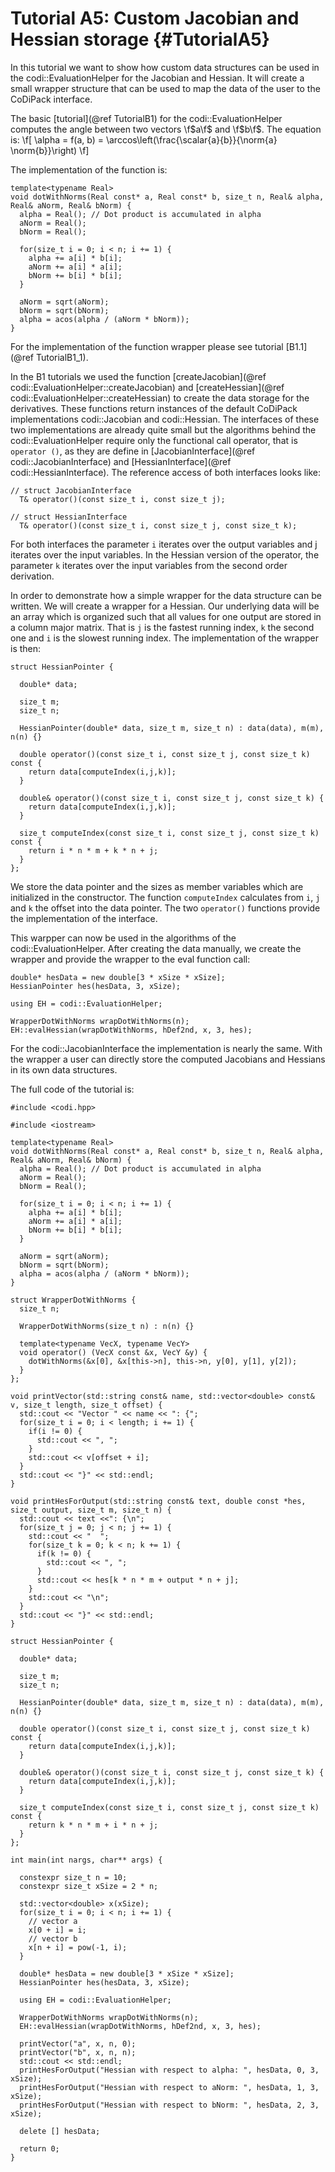 Tutorial A5: Custom Jacobian and Hessian storage {#TutorialA5}
============

In this tutorial we want to show how custom data structures can be used in the codi::EvaluationHelper for the Jacobian
and Hessian. It will create a small wrapper structure that can be used to map the data of the user to the CoDiPack
interface.

The basic [tutorial](@ref TutorialB1) for the codi::EvaluationHelper computes the angle between two vectors \f$a\f$
and \f$b\f$. The equation is:
\f[
  \alpha = f(a, b) = \arccos\left(\frac{\scalar{a}{b}}{\norm{a} \norm{b}}\right)
\f]

The implementation of the function is:
~~~~{.cpp}
template<typename Real>
void dotWithNorms(Real const* a, Real const* b, size_t n, Real& alpha, Real& aNorm, Real& bNorm) {
  alpha = Real(); // Dot product is accumulated in alpha
  aNorm = Real();
  bNorm = Real();

  for(size_t i = 0; i < n; i += 1) {
    alpha += a[i] * b[i];
    aNorm += a[i] * a[i];
    bNorm += b[i] * b[i];
  }

  aNorm = sqrt(aNorm);
  bNorm = sqrt(bNorm);
  alpha = acos(alpha / (aNorm * bNorm));
}
~~~~
For the implementation of the function wrapper please see tutorial [B1.1](@ref TutorialB1_1).

In the B1 tutorials we used the function [createJacobian](@ref codi::EvaluationHelper::createJacobian) and
[createHessian](@ref codi::EvaluationHelper::createHessian) to create the data storage for the derivatives. These functions
return instances of the default CoDiPack implementations codi::Jacobian and codi::Hessian. The interfaces of these two
implementations are already quite small but the algorithms behind the codi::EvaluationHelper require only the functional
call operator, that is `operator ()`, as they are define in [JacobianInterface](@ref codi::JacobianInterface) and
[HessianInterface](@ref codi::HessianInterface). The reference access of both interfaces looks like:
~~~~{.cpp}
// struct JacobianInterface
  T& operator()(const size_t i, const size_t j);

// struct HessianInterface
  T& operator()(const size_t i, const size_t j, const size_t k);
~~~~
For both interfaces the parameter `i` iterates over the output variables and j iterates over the input variables. In the
Hessian version of the operator, the parameter `k` iterates over the input variables from the second order derivation.

In order to demonstrate how a simple wrapper for the data structure can be written. We will create a wrapper for a
Hessian. Our underlying data will be an array which is organized such that all values for one output are stored in a
column major matrix. That is `j` is the fastest running index, `k` the second one and `i` is the slowest running index.
The implementation of the wrapper is then:
~~~~{.cpp}
struct HessianPointer {

  double* data;

  size_t m;
  size_t n;

  HessianPointer(double* data, size_t m, size_t n) : data(data), m(m), n(n) {}

  double operator()(const size_t i, const size_t j, const size_t k) const {
    return data[computeIndex(i,j,k)];
  }

  double& operator()(const size_t i, const size_t j, const size_t k) {
    return data[computeIndex(i,j,k)];
  }

  size_t computeIndex(const size_t i, const size_t j, const size_t k) const {
    return i * n * m + k * n + j;
  }
};
~~~~
We store the data pointer and the sizes as member variables which are initialized in the constructor. The function
`computeIndex` calculates from `i`, `j` and `k` the offset into the data pointer. The two `operator()` functions provide
the implementation of the interface.

This warpper can now be used in the algorithms of the codi::EvaluationHelper. After creating the data manually, we create
the wrapper and provide the wrapper to the eval function call:
~~~~{.cpp}
double* hesData = new double[3 * xSize * xSize];
HessianPointer hes(hesData, 3, xSize);

using EH = codi::EvaluationHelper;

WrapperDotWithNorms wrapDotWithNorms(n);
EH::evalHessian(wrapDotWithNorms, hDef2nd, x, 3, hes);
~~~~

For the codi::JacobianInterface the implementation is nearly the same. With the wrapper a user can directly store the
computed Jacobians and Hessians in its own data structures.


The full code of the tutorial is:
~~~~{.cpp}
#include <codi.hpp>

#include <iostream>

template<typename Real>
void dotWithNorms(Real const* a, Real const* b, size_t n, Real& alpha, Real& aNorm, Real& bNorm) {
  alpha = Real(); // Dot product is accumulated in alpha
  aNorm = Real();
  bNorm = Real();

  for(size_t i = 0; i < n; i += 1) {
    alpha += a[i] * b[i];
    aNorm += a[i] * a[i];
    bNorm += b[i] * b[i];
  }

  aNorm = sqrt(aNorm);
  bNorm = sqrt(bNorm);
  alpha = acos(alpha / (aNorm * bNorm));
}

struct WrapperDotWithNorms {
  size_t n;

  WrapperDotWithNorms(size_t n) : n(n) {}

  template<typename VecX, typename VecY>
  void operator() (VecX const &x, VecY &y) {
    dotWithNorms(&x[0], &x[this->n], this->n, y[0], y[1], y[2]);
  }
};

void printVector(std::string const& name, std::vector<double> const& v, size_t length, size_t offset) {
  std::cout << "Vector " << name << ": {";
  for(size_t i = 0; i < length; i += 1) {
    if(i != 0) {
      std::cout << ", ";
    }
    std::cout << v[offset + i];
  }
  std::cout << "}" << std::endl;
}

void printHesForOutput(std::string const& text, double const *hes, size_t output, size_t m, size_t n) {
  std::cout << text <<": {\n";
  for(size_t j = 0; j < n; j += 1) {
    std::cout << "  ";
    for(size_t k = 0; k < n; k += 1) {
      if(k != 0) {
        std::cout << ", ";
      }
      std::cout << hes[k * n * m + output * n + j];
    }
    std::cout << "\n";
  }
  std::cout << "}" << std::endl;
}

struct HessianPointer {

  double* data;

  size_t m;
  size_t n;

  HessianPointer(double* data, size_t m, size_t n) : data(data), m(m), n(n) {}

  double operator()(const size_t i, const size_t j, const size_t k) const {
    return data[computeIndex(i,j,k)];
  }

  double& operator()(const size_t i, const size_t j, const size_t k) {
    return data[computeIndex(i,j,k)];
  }

  size_t computeIndex(const size_t i, const size_t j, const size_t k) const {
    return k * n * m + i * n + j;
  }
};

int main(int nargs, char** args) {

  constexpr size_t n = 10;
  constexpr size_t xSize = 2 * n;

  std::vector<double> x(xSize);
  for(size_t i = 0; i < n; i += 1) {
    // vector a
    x[0 + i] = i;
    // vector b
    x[n + i] = pow(-1, i);
  }

  double* hesData = new double[3 * xSize * xSize];
  HessianPointer hes(hesData, 3, xSize);

  using EH = codi::EvaluationHelper;

  WrapperDotWithNorms wrapDotWithNorms(n);
  EH::evalHessian(wrapDotWithNorms, hDef2nd, x, 3, hes);

  printVector("a", x, n, 0);
  printVector("b", x, n, n);
  std::cout << std::endl;
  printHesForOutput("Hessian with respect to alpha: ", hesData, 0, 3, xSize);
  printHesForOutput("Hessian with respect to aNorm: ", hesData, 1, 3, xSize);
  printHesForOutput("Hessian with respect to bNorm: ", hesData, 2, 3, xSize);

  delete [] hesData;

  return 0;
}
~~~~

